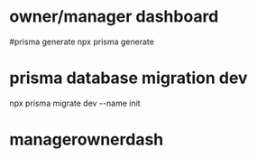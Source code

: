 # owner/manager dashboard

#prisma generate
npx prisma generate 
# prisma database migration dev
npx prisma migrate dev --name init


# managerownerdash

